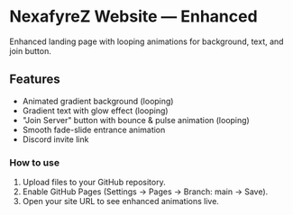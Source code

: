 # NexafyreZ Website — Enhanced

Enhanced landing page with looping animations for background, text, and join button.

## Features
- Animated gradient background (looping)
- Gradient text with glow effect (looping)
- "Join Server" button with bounce & pulse animation (looping)
- Smooth fade-slide entrance animation
- Discord invite link

### How to use
1. Upload files to your GitHub repository.
2. Enable GitHub Pages (Settings → Pages → Branch: main → Save).
3. Open your site URL to see enhanced animations live.
